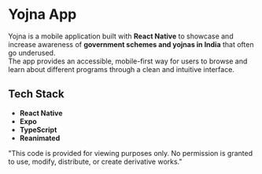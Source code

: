 # Yojna App

Yojna is a mobile application built with **React Native** to showcase and increase awareness of **government schemes and yojnas in India** that often go underused.  
The app provides an accessible, mobile-first way for users to browse and learn about different programs through a clean and intuitive interface.  

## Tech Stack

- **React Native**  
- **Expo**  
- **TypeScript**  
- **Reanimated**  


"This code is provided for viewing purposes only. No permission is granted to use, modify, distribute, or create derivative works."

